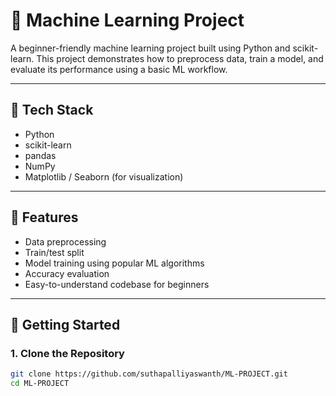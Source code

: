 # 🤖 Machine Learning Project

A beginner-friendly machine learning project built using Python and scikit-learn. This project demonstrates how to preprocess data, train a model, and evaluate its performance using a basic ML workflow.

---

## 🧰 Tech Stack

- Python  
- scikit-learn  
- pandas  
- NumPy  
- Matplotlib / Seaborn (for visualization)

---

## 📌 Features

- Data preprocessing  
- Train/test split  
- Model training using popular ML algorithms  
- Accuracy evaluation  
- Easy-to-understand codebase for beginners

---

## 🚀 Getting Started

### 1. Clone the Repository

```bash
git clone https://github.com/suthapalliyaswanth/ML-PROJECT.git
cd ML-PROJECT
